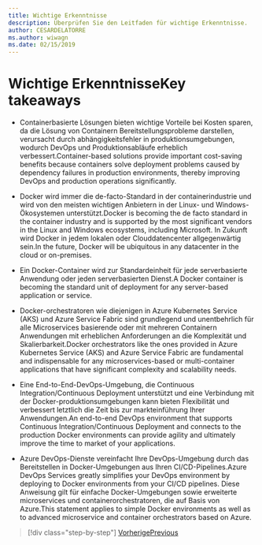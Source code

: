 ```yaml
---
title: Wichtige Erkenntnisse
description: Überprüfen Sie den Leitfaden für wichtige Erkenntnisse.
author: CESARDELATORRE
ms.author: wiwagn
ms.date: 02/15/2019
---
```

# <a name="key-takeaways"></a><span data-ttu-id="5b200-103">Wichtige Erkenntnisse</span><span class="sxs-lookup"><span data-stu-id="5b200-103">Key takeaways</span></span>

- <span data-ttu-id="5b200-104">Containerbasierte Lösungen bieten wichtige Vorteile bei Kosten sparen, da die Lösung von Containern Bereitstellungsprobleme darstellen, verursacht durch abhängigkeitsfehler in produktionsumgebungen, wodurch DevOps und Produktionsabläufe erheblich verbessert.</span><span class="sxs-lookup"><span data-stu-id="5b200-104">Container-based solutions provide important cost-saving benefits because containers solve deployment problems caused by dependency failures in production environments, thereby improving DevOps and production operations significantly.</span></span>

- <span data-ttu-id="5b200-105">Docker wird immer die de-facto-Standard in der containerindustrie und wird von den meisten wichtigen Anbietern in der Linux- und Windows-Ökosystemen unterstützt.</span><span class="sxs-lookup"><span data-stu-id="5b200-105">Docker is becoming the de facto standard in the container industry and is supported by the most significant vendors in the Linux and Windows ecosystems, including Microsoft.</span></span> <span data-ttu-id="5b200-106">In Zukunft wird Docker in jedem lokalen oder Clouddatencenter allgegenwärtig sein.</span><span class="sxs-lookup"><span data-stu-id="5b200-106">In the future, Docker will be ubiquitous in any datacenter in the cloud or on-premises.</span></span>

- <span data-ttu-id="5b200-107">Ein Docker-Container wird zur Standardeinheit für jede serverbasierte Anwendung oder jeden serverbasierten Dienst.</span><span class="sxs-lookup"><span data-stu-id="5b200-107">A Docker container is becoming the standard unit of deployment for any server-based application or service.</span></span>

- <span data-ttu-id="5b200-108">Docker-orchestratoren wie diejenigen in Azure Kubernetes Service (AKS) und Azure Service Fabric sind grundlegend und unentbehrlich für alle Microservices basierende oder mit mehreren Containern Anwendungen mit erheblichen Anforderungen an die Komplexität und Skalierbarkeit.</span><span class="sxs-lookup"><span data-stu-id="5b200-108">Docker orchestrators like the ones provided in Azure Kubernetes Service (AKS) and Azure Service Fabric are fundamental and indispensable for any microservices-based or multi-container applications that have significant complexity and scalability needs.</span></span>

- <span data-ttu-id="5b200-109">Eine End-to-End-DevOps-Umgebung, die Continuous Integration/Continuous Deployment unterstützt und eine Verbindung mit der Docker-produktionsumgebungen kann bieten Flexibilität und verbessert letztlich die Zeit bis zur markteinführung Ihrer Anwendungen.</span><span class="sxs-lookup"><span data-stu-id="5b200-109">An end-to-end DevOps environment that supports Continuous Integration/Continuous Deployment and connects to the production Docker environments can provide agility and ultimately improve the time to market of your applications.</span></span>

- <span data-ttu-id="5b200-110">Azure DevOps-Dienste vereinfacht Ihre DevOps-Umgebung durch das Bereitstellen in Docker-Umgebungen aus Ihren CI/CD-Pipelines.</span><span class="sxs-lookup"><span data-stu-id="5b200-110">Azure DevOps Services greatly simplifies your DevOps environment by deploying to Docker environments from your CI/CD pipelines.</span></span> <span data-ttu-id="5b200-111">Diese Anweisung gilt für einfache Docker-Umgebungen sowie erweiterte microservices und containerorchestratoren, die auf Basis von Azure.</span><span class="sxs-lookup"><span data-stu-id="5b200-111">This statement applies to simple Docker environments as well as to advanced microservice and container orchestrators based on Azure.</span></span>

>[!div class="step-by-step"]
>[<span data-ttu-id="5b200-112">Vorherige</span><span class="sxs-lookup"><span data-stu-id="5b200-112">Previous</span></span>](../run-manage-monitor-docker-environments/monitor-containerized-application-services.md)
